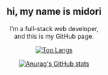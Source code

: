 <div align="center">
  <h2>hi, my name is midori</h2>
  
  <p>I'm a full-stack web developer,<br>and this is my GitHub page.</p>
  
  [![Top Langs](https://github-readme-stats.vercel.app/api/top-langs/?username=midorishibukawa&layout=compact&exclude_repo=devs-academy_front-end,todolist,pi-front,pi-back)](https://github.com/anuraghazra/github-readme-stats)
   
  [![Anurag's GitHub stats](https://github-readme-stats.vercel.app/api?username=midorishibukawa)](https://github.com/anuraghazra/github-readme-stats)
</div>
